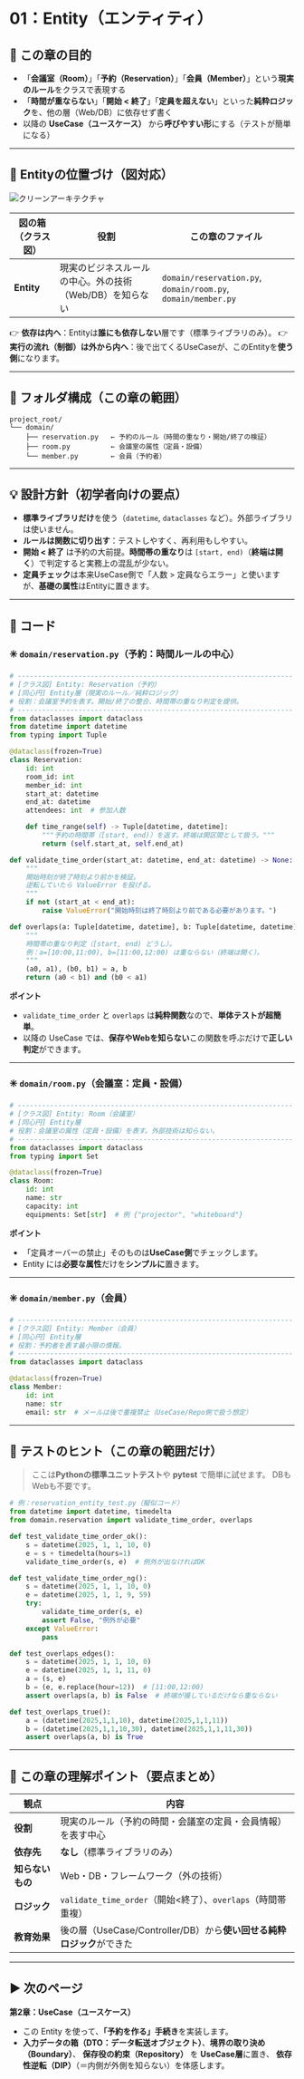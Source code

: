 # 01：Entity（エンティティ）

## 🎯 この章の目的

* 「**会議室（Room）**」「**予約（Reservation）**」「**会員（Member）**」という**現実のルール**をクラスで表現する
* 「**時間が重ならない**」「**開始 < 終了**」「**定員を超えない**」といった**純粋ロジック**を、他の層（Web/DB）に依存せず書く
* 以降の **UseCase（ユースケース）** から**呼びやすい形**にする（テストが簡単になる）

---

## 🧩 Entityの位置づけ（図対応）

![クリーンアーキテクチャ](../クリーンアーキテクチャ.png)

| 図の箱（クラス図）  | 役割                              | この章のファイル                                                      |
| ---------- | ------------------------------- | ------------------------------------------------------------- |
| **Entity** | 現実のビジネスルールの中心。外の技術（Web/DB）を知らない | `domain/reservation.py`, `domain/room.py`, `domain/member.py` |

👉 **依存は内へ**：Entityは**誰にも依存しない**層です（標準ライブラリのみ）。
👉 **実行の流れ（制御）は外から内へ**：後で出てくるUseCaseが、このEntityを**使う側**になります。

---

## 🧱 フォルダ構成（この章の範囲）

```
project_root/
└── domain/
    ├── reservation.py   ← 予約のルール（時間の重なり・開始/終了の検証）
    ├── room.py          ← 会議室の属性（定員・設備）
    └── member.py        ← 会員（予約者）
```

---

## 💡 設計方針（初学者向けの要点）

* **標準ライブラリだけ**を使う（`datetime`, `dataclasses` など）。外部ライブラリは使いません。
* **ルールは関数に切り出す**：テストしやすく、再利用もしやすい。
* **開始 < 終了** は予約の大前提。**時間帯の重なり**は `[start, end)`（**終端は開く**）で判定すると実務上の混乱が少ない。
* **定員チェック**は本来UseCase側で「人数 > 定員ならエラー」と使いますが、**基礎の属性**はEntityに置きます。

---

## 🧠 コード

### ✳️ `domain/reservation.py`（予約：時間ルールの中心）

```python
# --------------------------------------------------------------------
# [クラス図] Entity: Reservation（予約）
# [同心円] Entity層（現実のルール／純粋ロジック）
# 役割：会議室予約を表す。開始/終了の整合、時間帯の重なり判定を提供。
# --------------------------------------------------------------------
from dataclasses import dataclass
from datetime import datetime
from typing import Tuple

@dataclass(frozen=True)
class Reservation:
    id: int
    room_id: int
    member_id: int
    start_at: datetime
    end_at: datetime
    attendees: int  # 参加人数

    def time_range(self) -> Tuple[datetime, datetime]:
        """予約の時間帯（[start, end)）を返す。終端は開区間として扱う。"""
        return (self.start_at, self.end_at)

def validate_time_order(start_at: datetime, end_at: datetime) -> None:
    """
    開始時刻が終了時刻より前かを検証。
    逆転していたら ValueError を投げる。
    """
    if not (start_at < end_at):
        raise ValueError("開始時刻は終了時刻より前である必要があります。")

def overlaps(a: Tuple[datetime, datetime], b: Tuple[datetime, datetime]) -> bool:
    """
    時間帯の重なり判定（[start, end) どうし）。
    例：a=[10:00,11:00), b=[11:00,12:00) は重ならない（終端は開く）。
    """
    (a0, a1), (b0, b1) = a, b
    return (a0 < b1) and (b0 < a1)
```

**ポイント**

* `validate_time_order` と `overlaps` は**純粋関数**なので、**単体テストが超簡単**。
* 以降の UseCase では、**保存やWebを知らない**この関数を呼ぶだけで**正しい判定**ができます。

---

### ✳️ `domain/room.py`（会議室：定員・設備）

```python
# --------------------------------------------------------------------
# [クラス図] Entity: Room（会議室）
# [同心円] Entity層
# 役割：会議室の属性（定員・設備）を表す。外部技術は知らない。
# --------------------------------------------------------------------
from dataclasses import dataclass
from typing import Set

@dataclass(frozen=True)
class Room:
    id: int
    name: str
    capacity: int
    equipments: Set[str]  # 例 {"projector", "whiteboard"}
```

**ポイント**

* 「定員オーバーの禁止」そのものは**UseCase側**でチェックします。
* Entity には**必要な属性**だけを**シンプルに**置きます。

---

### ✳️ `domain/member.py`（会員）

```python
# --------------------------------------------------------------------
# [クラス図] Entity: Member（会員）
# [同心円] Entity層
# 役割：予約者を表す最小限の情報。
# --------------------------------------------------------------------
from dataclasses import dataclass

@dataclass(frozen=True)
class Member:
    id: int
    name: str
    email: str  # メールは後で重複禁止（UseCase/Repo側で扱う想定）
```

---

## 🧪 テストのヒント（この章の範囲だけ）

> ここは**Pythonの標準ユニットテスト**や **pytest** で簡単に試せます。
> DBもWebも不要です。

```python
# 例：reservation_entity_test.py（擬似コード）
from datetime import datetime, timedelta
from domain.reservation import validate_time_order, overlaps

def test_validate_time_order_ok():
    s = datetime(2025, 1, 1, 10, 0)
    e = s + timedelta(hours=1)
    validate_time_order(s, e)  # 例外が出なければOK

def test_validate_time_order_ng():
    s = datetime(2025, 1, 1, 10, 0)
    e = datetime(2025, 1, 1, 9, 59)
    try:
        validate_time_order(s, e)
        assert False, "例外が必要"
    except ValueError:
        pass

def test_overlaps_edges():
    s = datetime(2025, 1, 1, 10, 0)
    e = datetime(2025, 1, 1, 11, 0)
    a = (s, e)
    b = (e, e.replace(hour=12))  # [11:00,12:00)
    assert overlaps(a, b) is False  # 終端が接しているだけなら重ならない

def test_overlaps_true():
    a = (datetime(2025,1,1,10), datetime(2025,1,1,11))
    b = (datetime(2025,1,1,10,30), datetime(2025,1,1,11,30))
    assert overlaps(a, b) is True
```

---

## 📘 この章の理解ポイント（要点まとめ）

| 観点         | 内容                                              |
| ---------- | ----------------------------------------------- |
| **役割**     | 現実のルール（予約の時間・会議室の定員・会員情報）を表す中心                  |
| **依存先**    | **なし**（標準ライブラリのみ）                               |
| **知らないもの** | Web・DB・フレームワーク（外の技術）                            |
| **ロジック**   | `validate_time_order`（開始<終了）、`overlaps`（時間帯重複）  |
| **教育効果**   | 後の層（UseCase/Controller/DB）から**使い回せる純粋ロジック**ができた |

---

## ▶ 次のページ

**第2章：UseCase（ユースケース）**

* この Entity を使って、**「予約を作る」手続き**を実装します。
* **入力データの箱（DTO：データ転送オブジェクト）**、**境界の取り決め（Boundary）**、
  **保存役の約束（Repository）** を **UseCase層**に置き、
  **依存性逆転（DIP）**（＝内側が外側を知らない）を体感します。
